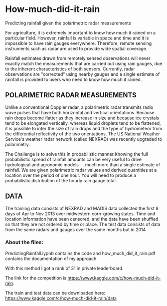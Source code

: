 # How-much-did-it-rain
Predicting rainfall given the polarimetric radar measurements 

For agriculture, it is extremely important to know how much it rained on a particular field. However, rainfall is variable in space and time and it is impossible to have rain gauges everywhere. 
Therefore, remote sensing instruments such as radar are used to provide wide spatial coverage.

Rainfall estimates drawn from remotely sensed observations will never exactly match the measurements that are carried out using rain gauges, due to the inherent characteristics of both sensors. Currently, radar observations are "corrected" using nearby gauges and a single estimate of rainfall is provided to users who need to know how much it rained.


## POLARIMETRIC RADAR MEASUREMENTS

Unlike a conventional Doppler radar, a polarimetric radar transmits radio wave pulses that have both horizontal and vertical orientations. Because rain drops become flatter as they increase in size and because ice crystals tend to be elongated vertically, whereas liquid droplets tend to be flattened, it is possible to infer the size of rain drops and the type of hydrometeor from the differential reflectivity of the two orientations.
The US National Weather Service's weather radar network (called NEXRAD) was recently upgraded to polarimetry.

The Challenge is to solve this in probabilistic manner.Knowing the full probabilistic spread of rainfall amounts can be very useful to drive hydrological and agronomic models -- much more than a single estimate of rainfall.
We are given polarimetric radar values and derived quantities at a location over the period of one hour. You will need to produce a probabilistic distribution of the hourly rain gauge total. 



## DATA
The training data consists of NEXRAD and MADIS data collected the first 8 days of Apr to Nov 2013 over midwestern corn-growing states. Time and location information have been censored, and the data have been shuffled so that they are not ordered by time or place. 
The test data consists of data from the same radars and gauges over the same months but in 2014

### About the files:

PredictingRainfall.iypnb contains the code and how_much_did_it_rain.pdf contains the documentation of my approach.

With this method I got a rank of 31 in private leaderboard. 

The link for the competition is https://www.kaggle.com/c/how-much-did-it-rain. 

The train and test data can be downloaded here:
https://www.kaggle.com/c/how-much-did-it-rain/data

